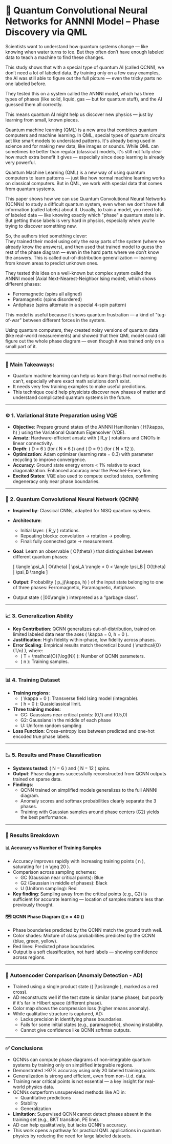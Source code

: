 # 🧠 Quantum Convolutional Neural Networks for ANNNI Model – Phase Discovery via QML

Scientists want to understand how quantum systems change — like knowing when water turns to ice. But they often don’t have enough labeled data to teach a machine to find these changes.

This study shows that with a special type of quantum AI (called QCNN), we don’t need a lot of labeled data. By training only on a few easy examples, the AI was still able to figure out the full picture — even the tricky parts no one labeled before.

They tested this on a system called the ANNNI model, which has three types of phases (like solid, liquid, gas — but for quantum stuff), and the AI guessed them all correctly.

This means quantum AI might help us discover new physics — just by learning from small, known pieces.

Quantum machine learning (QML) is a new area that combines quantum computers and machine learning. In QML, special types of quantum circuits act like smart models to understand patterns. It's already being used in science and for making new data, like images or sounds. While QML can sometimes be better than regular (classical) models, it's still not fully clear how much extra benefit it gives — especially since deep learning is already very powerful.

Quantum Machine Learning (QML) is a new way of using quantum computers to learn patterns — just like how normal machine learning works on classical computers. But in QML, we work with special data that comes from quantum systems.

This paper shows how we can use Quantum Convolutional Neural Networks (QCNNs) to study a difficult quantum system, even when we don’t have full information (called labels) about it. Usually, to train a model, you need lots of labeled data — like knowing exactly which "phase" a quantum state is in. But getting those labels is very hard in physics, especially when you’re trying to discover something new.

So, the authors tried something clever:  
They trained their model using only the easy parts of the system (where we already know the answers), and then used that trained model to guess the rest of the phase diagram — even in the hard parts where we don’t know the answers. This is called out-of-distribution generalization — learning from known areas to predict unknown ones.

They tested this idea on a well-known but complex system called the ANNNI model (Axial Next-Nearest-Neighbor Ising model), which shows different phases:

- Ferromagnetic (spins all aligned)
- Paramagnetic (spins disordered)
- Antiphase (spins alternate in a special 4-spin pattern)

This model is useful because it shows quantum frustration — a kind of "tug-of-war" between different forces in the system.

Using quantum computers, they created noisy versions of quantum data (like real-world measurements) and showed that their QML model could still figure out the whole phase diagram — even though it was trained only on a small part of it.

---

### 🌟 Main Takeaways:
- Quantum machine learning can help us learn things that normal methods can’t, especially where exact math solutions don’t exist.
- It needs very few training examples to make useful predictions.
- This technique could help physicists discover new phases of matter and understand complicated quantum systems in the future.

---

### ⚙️ 1. Variational State Preparation using VQE
- **Objective**: Prepare ground states of the ANNNI Hamiltonian \( H(\kappa, h) \) using the Variational Quantum Eigensolver (VQE).
- **Ansatz**: Hardware-efficient ansatz with \( R_y \) rotations and CNOTs in linear connectivity.
- **Depth**: \( D = 6 \) (for \( N = 6 \)) and \( D = 9 \) (for \( N = 12 \)).
- **Optimization**: Adam optimizer (learning rate = 0.3) with parameter recycling to improve convergence.
- **Accuracy**: Ground state energy errors < 1% relative to exact diagonalization. Enhanced accuracy near the Peschel-Emery line.
- **Excited States**: VQE also used to compute excited states, confirming degeneracy only near phase boundaries.

---

### 🧠 2. Quantum Convolutional Neural Network (QCNN)
- **Inspired by**: Classical CNNs, adapted for NISQ quantum systems.
- **Architecture**:
  - Initial layer: \( R_y \) rotations.
  - Repeating blocks: convolution → rotation → pooling.
  - Final: fully connected gate → measurement.
- **Goal**: Learn an observable \( O(\theta) \) that distinguishes between different quantum phases:

  \[
  \langle \psi_A | O(\theta) | \psi_A \rangle < 0 < \langle \psi_B | O(\theta) | \psi_B \rangle
  \]

- **Output**: Probability \( p_j(\kappa, h) \) of the input state belonging to one of three phases: Ferromagnetic, Paramagnetic, Antiphase.
- Output state \( |00\rangle \) interpreted as a “garbage class”.

---

### 📈 3. Generalization Ability
- **Key Contribution**: QCNN generalizes out-of-distribution, trained on limited labeled data near the axes \( \kappa = 0, h = 0 \).
- **Justification**: High fidelity within-phase, low fidelity across phases.
- **Error Scaling**: Empirical results match theoretical bound \( \mathcal{O}(T/n) \), where:
  - \( T = \mathcal{O}[\log(N)] \): Number of QCNN parameters.
  - \( n \): Training samples.

---

### 📊 4. Training Dataset
- **Training regions**:
  - \( \kappa = 0 \): Transverse field Ising model (integrable).
  - \( h = 0 \): Quasiclassical limit.
- **Three training modes**:
  - GC: Gaussians near critical points: (0,1) and (0.5,0)
  - G2: Gaussians in the middle of each phase
  - U: Uniform random sampling
- **Loss Function**: Cross-entropy loss between predicted and one-hot encoded true phase labels.

---

### 📉 5. Results and Phase Classification
- **Systems tested**: \( N = 6 \) and \( N = 12 \) spins.
- **Output**: Phase diagrams successfully reconstructed from QCNN outputs trained on sparse data.
- **Findings**:
  - QCNN trained on simplified models generalizes to the full ANNNI diagram.
  - Anomaly scores and softmax probabilities clearly separate the 3 phases.
  - Training with Gaussian samples around phase centers (G2) yields the best performance.

---

### 🧪 Results Breakdown

#### 📊 Accuracy vs Number of Training Samples
- Accuracy improves rapidly with increasing training points \( n \), saturating for \( n \geq 20 \).
- Comparison across sampling schemes:
  - GC (Gaussian near critical points): Blue
  - G2 (Gaussian in middle of phases): Black
  - U (Uniform sampling): Red
- **Key finding**: Sampling away from the critical points (e.g., G2) is sufficient for accurate learning — location of samples matters less than previously thought.

#### 🗺️ QCNN Phase Diagram (\( n = 40 \))
- Phase boundaries predicted by the QCNN match the ground truth well.
- Color shades: Mixture of class probabilities predicted by the QCNN (blue, green, yellow).
- Red lines: Predicted phase boundaries.
- Output is a soft classification, not hard labels — showing confidence across regions.

---

### 🤖 Autoencoder Comparison (Anomaly Detection - AD)
- Trained using a single product state (\( |\psi\rangle \), marked as a red cross).
- AD reconstructs well if the test state is similar (same phase), but poorly if it's far in Hilbert space (different phase).
- Color map shows the compression loss (higher means anomaly).
- While qualitative structure is captured, AD:
  - Lacks precision in identifying phase boundaries.
  - Fails for some initial states (e.g., paramagnetic), showing instability.
  - Cannot give confidence like QCNN softmax outputs.

---

### ✅ Conclusions
- QCNNs can compute phase diagrams of non-integrable quantum systems by training only on simplified integrable regions.
- Demonstrated >97% accuracy using only 20 labeled training points.
- Generalization is strong and efficient, even from non-i.i.d. data.
- Training near critical points is not essential — a key insight for real-world physics data.
- QCNNs outperform unsupervised methods like AD in:
  - Quantitative predictions
  - Stability
  - Generalization
- **Limitation**: Supervised QCNN cannot detect phases absent in the training set (e.g., BKT transition, PE line).
- AD can help qualitatively, but lacks QCNN's accuracy.
- This work opens a pathway for practical QML applications in quantum physics by reducing the need for large labeled datasets.




